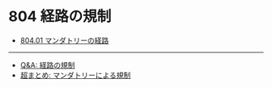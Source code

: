 # 804 経路の規制

* [804.01 マンダトリーの経路](80401)
---
* [Q&A: 経路の規制](qa-man)
* [超まとめ: マンダトリーによる規制](mandatory)